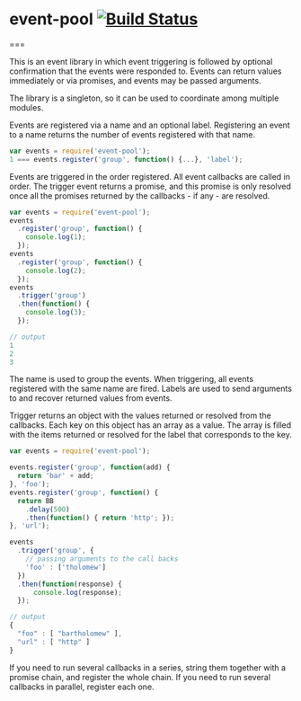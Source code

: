 # event-pool [![Build Status](https://travis-ci.org/pajtai/event-pool.png?branch=master)](https://travis-ci.org/pajtai/event-pool)
===

This is an event library in which event triggering is followed by optional confirmation that the events were responded to. Events can return values immediately or via promises, and events may be passed arguments.

The library is a singleton, so it can be used to coordinate among multiple modules.

Events are registered via a name and an optional label.
Registering an event to a name returns the number of
events registered with that name.

```javascript
var events = require('event-pool');
1 === events.register('group', function() {...}, 'label');
```

Events are triggered in the order registered. All event callbacks are called in order. The trigger  event returns a promise, and this promise is only resolved once all the promises returned by the callbacks - if any - are resolved.

```javascript
var events = require('event-pool');
events
  .register('group', function() {
    console.log(1);
  });
events
  .register('group', function() {
    console.log(2);
  });
events
  .trigger('group')
  .then(function() {
    console.log(3);
  });

// output
1
2
3
```

The name is used to group the events. When triggering, all events registered with the same name are fired. Labels are used to send arguments to and recover returned values from events.

Trigger returns an object with the values returned or resolved from the callbacks. Each key on this object has an array as a value. The array is filled with the items returned or resolved for the label that corresponds to the key.

```javascript
var events = require('event-pool');

events.register('group', function(add) {
  return 'bar' + add;
}, 'foo');
events.register('group', function() {
  return BB
    .delay(500)
    .then(function() { return 'http'; });
}, 'url');

events
  .trigger('group', {
    // passing arguments to the call backs
    'foo' : ['tholomew']
  })
  .then(function(response) {
      console.log(response);
  });

// output
{
  "foo" : [ "bartholomew" ],
  "url" : [ "http" ]
}
```

If you need to run several callbacks in a series, string them together with a promise chain, and register the whole
chain. If you need to run several callbacks in parallel, register each one.

